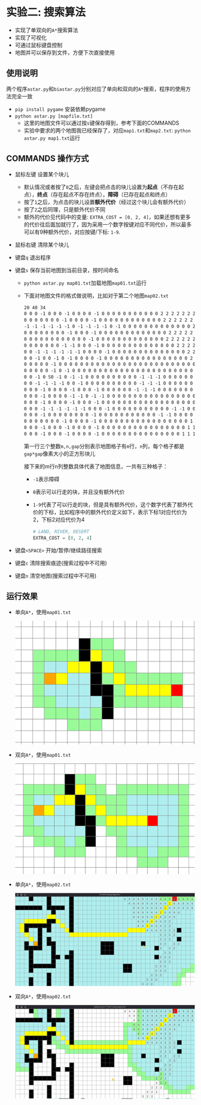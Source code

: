 # 实验二: 搜索算法

* 实现了单双向的`A*`搜索算法
* 实现了可视化
* 可通过鼠标键盘控制
* 地图并可以保存到文件，方便下次直接使用

## 使用说明

两个程序`astar.py`和`biastar.py`分别对应了单向和双向的`A*`搜索，程序的使用方法完全一致

* `pip install pygame` 安装依赖pygame
* `python astar.py [mapfile.txt]`
  * 这里的地图文件可以通过按`s`键保存得到，参考下面的COMMANDS
  * 实验中要求的两个地图我已经保存了，对应`map1.txt`和`map2.txt`: `python astar.py map1.txt`运行

## COMMANDS 操作方式

* 鼠标左键 设置某个块儿
  * 默认情况或者按了`0`之后，左键会把点击的块儿设置为**起点**（不存在起点），**终点**（存在起点不存在终点），**障碍**（已存在起点和终点）
  * 按了`1`之后，为点击的块儿设置**额外代价**（经过这个块儿会有额外代价）
  * 按了`2`之后同理，只是额外代价不同
  * 额外的代价见代码中的变量: `EXTRA_COST = [0, 2, 4]`，如果还想有更多的代价往后面加就行了，因为采用一个数字按键对应不同代价，所以最多可以有9种额外代价，对应按键/下标: `1-9`.
  
* 鼠标右键 清除某个块儿

* 键盘`q` 退出程序

* 键盘`s` 保存当前地图到当前目录，按时间命名

  * `python astar.py map01.txt`加载地图`map01.txt`运行

  * 下面对地图文件的格式做说明，比如对于第二个地图`map02.txt`

    ```txt
    20 40 34
    0 0 0 -1 0 0 0 -1 0 0 0 0 -1 0 0 0 0 0 0 0 0 0 0 0 2 2 2 2 2 2 2 2 2 2 2 T2 2 2 2 2 
    0 0 0 0 0 0 0 -1 0 0 0 0 -1 0 0 0 0 0 0 0 0 0 0 0 0 2 2 2 2 2 2 2 2 2 1 2 2 2 2 2 
    -1 -1 -1 -1 -1 -1 0 -1 -1 -1 -1 0 -1 0 0 0 0 0 0 0 0 0 0 0 0 0 2 2 2 2 2 2 2 1 2 2 2 2 2 2 
    0 0 0 0 0 0 0 0 -1 0 0 0 -1 0 0 0 0 0 0 0 0 0 0 0 0 0 2 2 2 2 2 2 1 2 2 2 2 0 0 0 
    0 0 0 0 0 0 0 0 0 0 0 0 -1 0 0 0 0 0 0 0 0 0 0 0 0 0 2 2 2 2 2 2 2 1 2 2 0 0 0 0 
    0 0 0 0 0 0 0 -1 -1 0 0 0 -1 0 0 0 0 0 0 0 0 0 0 0 0 0 0 2 2 2 2 2 2 1 1 0 0 0 0 0 
    0 0 -1 -1 -1 -1 -1 -1 0 0 0 0 -1 0 0 0 0 0 0 0 0 0 0 0 0 0 0 2 2 2 2 2 2 1 1 0 0 0 0 0 
    0 0 -1 0 0 -1 0 -1 0 0 0 0 -1 0 0 0 0 0 0 0 0 0 0 0 0 0 0 0 0 2 2 2 2 1 1 1 -1 0 0 0 
    0 0 0 0 0 -1 0 0 0 0 0 0 0 0 0 0 0 0 0 0 0 0 0 0 0 0 0 0 0 0 0 0 1 1 1 1 0 0 0 0 
    0 0 0 0 0 -1 0 -1 0 0 0 0 0 0 0 0 0 0 0 0 0 0 0 0 0 0 0 0 0 0 0 0 1 1 1 0 -1 0 0 0 
    0 0 -1 0 S0 -1 0 -1 -1 0 0 0 0 0 0 0 0 0 0 -1 -1 -1 0 0 0 0 0 0 -1 0 0 0 1 1 0 1 1 0 0 0 
    0 0 -1 -1 -1 -1 0 0 -1 0 0 0 0 0 0 0 0 0 0 -1 -1 -1 0 0 0 0 0 0 0 0 0 -1 1 0 1 1 0 0 0 0 
    0 0 0 -1 0 0 0 0 -1 0 0 0 -1 0 0 0 0 0 0 -1 -1 -1 0 0 0 0 0 0 0 0 0 0 0 1 1 0 0 0 0 0 
    0 0 0 -1 0 0 0 0 -1 -1 0 -1 -1 0 0 0 0 0 0 0 0 0 0 0 0 0 0 0 0 0 0 -1 1 1 1 0 0 0 0 0 
    0 0 0 -1 0 0 0 0 -1 0 0 0 -1 0 0 0 0 0 0 0 0 0 0 0 0 0 0 0 0 0 0 0 1 1 1 0 0 0 0 0 
    0 0 0 -1 -1 -1 -1 -1 -1 0 0 0 -1 0 0 0 0 0 0 0 0 0 0 0 -1 -1 0 0 0 0 0 1 1 1 0 0 0 0 0 0 
    0 0 0 -1 0 0 0 0 0 0 0 0 -1 0 0 0 0 0 0 0 0 0 0 0 -1 -1 0 0 0 0 0 1 1 1 0 0 0 0 0 0 
    0 0 0 0 0 0 0 -1 0 0 0 0 -1 0 0 0 0 0 0 0 0 0 0 0 0 0 0 0 0 0 1 1 1 0 0 0 0 0 0 0 
    0 0 0 -1 0 0 0 -1 0 0 0 0 -1 0 0 0 0 0 0 0 0 0 0 0 0 0 0 0 0 1 1 1 0 0 0 0 0 0 0 0 
    0 0 0 -1 0 0 0 -1 0 0 0 0 -1 0 0 0 0 0 0 0 0 0 0 0 0 0 0 0 1 1 1 0 0 0 0 0 0 0 0 0 
    ```

    第一行三个整数`m,n,gap`分别表示地图格子有`m`行，`n`列，每个格子都是`gap*gap`像素大小的正方形块儿

    接下来的m行n列整数具体代表了地图信息，一共有三种格子：

    * `-1`表示障碍

    * `0`表示可以行走的块，并且没有额外代价

    * `1-9`代表了可以行走的块，但是具有额外代价，这个数字代表了额外代价的下标，比如程序中的额外代价定义如下，表示下标1对应代价为2，下标2对应代价为4

      ```python
      # LAND, RIVER, DESERT
      EXTRA_COST = [0, 2, 4]
      ```

* 键盘`<SPACE>` 开始/暂停/继续路径搜索

* 键盘`c` 清除搜索痕迹(搜索过程中不可用)

* 键盘`n` 清空地图(搜索过程中不可用)

## 运行效果

* 单向`A*`，使用`map01.txt`

  ![astar - map01.txt](images/map01-astar.png)

* 双向`A*`，使用`map01.txt`

  ![biastar - map01.txt](images/map01-biastar.png)

* 单向`A*`，使用`map02.txt`

  ![astar - map02.txt](images/map02-astar.png)

* 双向`A*`，使用`map02.txt`

  ![biastar - map02.txt](images/map02-biastar.png)

